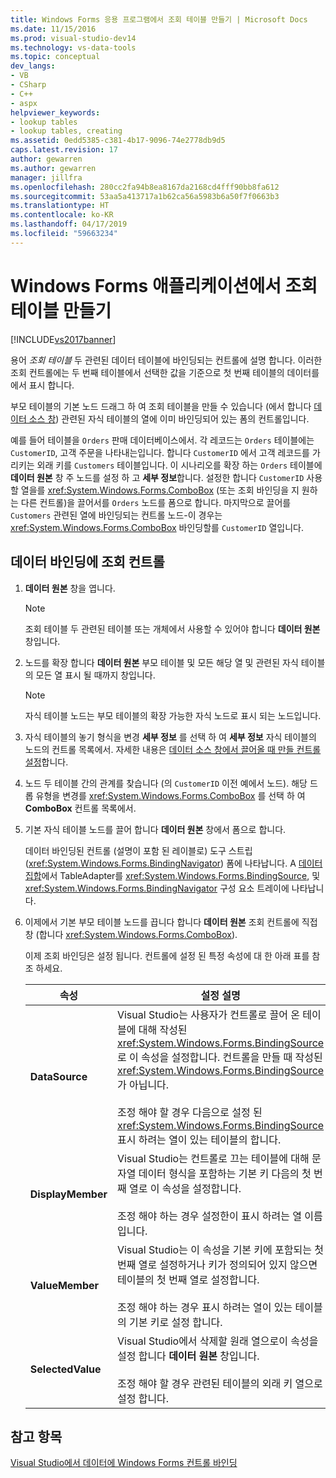 ```yaml
---
title: Windows Forms 응용 프로그램에서 조회 테이블 만들기 | Microsoft Docs
ms.date: 11/15/2016
ms.prod: visual-studio-dev14
ms.technology: vs-data-tools
ms.topic: conceptual
dev_langs:
- VB
- CSharp
- C++
- aspx
helpviewer_keywords:
- lookup tables
- lookup tables, creating
ms.assetid: 0edd5385-c381-4b17-9096-74e2778db9d5
caps.latest.revision: 17
author: gewarren
ms.author: gewarren
manager: jillfra
ms.openlocfilehash: 280cc2fa94b8ea8167da2168cd4fff90bb8fa612
ms.sourcegitcommit: 53aa5a413717a1b62ca56a5983b6a50f7f0663b3
ms.translationtype: HT
ms.contentlocale: ko-KR
ms.lasthandoff: 04/17/2019
ms.locfileid: "59663234"
---
```

# <a name="create-lookup-tables-in-windows-forms-applications"></a>Windows Forms 애플리케이션에서 조회 테이블 만들기
[!INCLUDE[vs2017banner](../includes/vs2017banner.md)]

용어 *조회 테이블* 두 관련된 데이터 테이블에 바인딩되는 컨트롤에 설명 합니다. 이러한 조회 컨트롤에는 두 번째 테이블에서 선택한 값을 기준으로 첫 번째 테이블의 데이터를에서 표시 합니다.  
  
 부모 테이블의 기본 노드 드래그 하 여 조회 테이블을 만들 수 있습니다 (에서 합니다 [데이터 소스 창](http://msdn.microsoft.com/library/0d20f699-cc95-45b3-8ecb-c7edf1f67992)) 관련된 자식 테이블의 열에 이미 바인딩되어 있는 폼의 컨트롤입니다.  
  
 예를 들어 테이블을 `Orders` 판매 데이터베이스에서. 각 레코드는 `Orders` 테이블에는 `CustomerID`, 고객 주문을 나타내는입니다. 합니다 `CustomerID` 에서 고객 레코드를 가리키는 외래 키를 `Customers` 테이블입니다. 이 시나리오를 확장 하는 `Orders` 테이블에 **데이터 원본** 창 주 노드를 설정 하 고 **세부 정보**합니다. 설정한 합니다 `CustomerID` 사용할 열을를 <xref:System.Windows.Forms.ComboBox> (또는 조회 바인딩을 지 원하는 다른 컨트롤)을 끌어서를 `Orders` 노드를 폼으로 합니다. 마지막으로 끌어를 `Customers` 관련된 열에 바인딩되는 컨트롤 노드-이 경우는 <xref:System.Windows.Forms.ComboBox> 바인딩할를 `CustomerID` 열입니다.  
  
## <a name="to-databind-a-lookup-control"></a>데이터 바인딩에 조회 컨트롤  
  
1.  **데이터 원본** 창을 엽니다.  
  
    > [!NOTE]
    > 조회 테이블 두 관련된 테이블 또는 개체에서 사용할 수 있어야 합니다 **데이터 원본** 창입니다.
  
2.  노드를 확장 합니다 **데이터 원본** 부모 테이블 및 모든 해당 열 및 관련된 자식 테이블의 모든 열 표시 될 때까지 창입니다.  
  
    > [!NOTE]
    >  자식 테이블 노드는 부모 테이블의 확장 가능한 자식 노드로 표시 되는 노드입니다.  
  
3.  자식 테이블의 놓기 형식을 변경 **세부 정보** 를 선택 하 여 **세부 정보** 자식 테이블의 노드의 컨트롤 목록에서. 자세한 내용은 [데이터 소스 창에서 끌어올 때 만들 컨트롤 설정](../data-tools/set-the-control-to-be-created-when-dragging-from-the-data-sources-window.md)합니다.  
  
4.  노드 두 테이블 간의 관계를 찾습니다 (의 `CustomerID` 이전 예에서 노드). 해당 드롭 유형을 변경를 <xref:System.Windows.Forms.ComboBox> 를 선택 하 여 **ComboBox** 컨트롤 목록에서.  
  
5.  기본 자식 테이블 노드를 끌어 합니다 **데이터 원본** 창에서 폼으로 합니다.  
  
     데이터 바인딩된 컨트롤 (설명이 포함 된 레이블로) 도구 스트립 (<xref:System.Windows.Forms.BindingNavigator>) 폼에 나타납니다. A [데이터 집합](../data-tools/dataset-tools-in-visual-studio.md)에서 TableAdapter를 <xref:System.Windows.Forms.BindingSource>, 및 <xref:System.Windows.Forms.BindingNavigator> 구성 요소 트레이에 나타납니다.  
  
6.  이제에서 기본 부모 테이블 노드를 끕니다 합니다 **데이터 원본** 조회 컨트롤에 직접 창 (합니다 <xref:System.Windows.Forms.ComboBox>).  
  
     이제 조회 바인딩은 설정 됩니다. 컨트롤에 설정 된 특정 속성에 대 한 아래 표를 참조 하세요.  
  
    |속성|설정 설명|  
    |--------------|----------------------------|  
    |**DataSource**|Visual Studio는 사용자가 컨트롤로 끌어 온 테이블에 대해 작성된 <xref:System.Windows.Forms.BindingSource>로 이 속성을 설정합니다. 컨트롤을 만들 때 작성된 <xref:System.Windows.Forms.BindingSource>가 아닙니다.<br /><br /> 조정 해야 할 경우 다음으로 설정 된 <xref:System.Windows.Forms.BindingSource> 표시 하려는 열이 있는 테이블의 합니다.|  
    |**DisplayMember**|Visual Studio는 컨트롤로 끄는 테이블에 대해 문자열 데이터 형식을 포함하는 기본 키 다음의 첫 번째 열로 이 속성을 설정합니다.<br /><br /> 조정 해야 하는 경우 설정한이 표시 하려는 열 이름입니다.|  
    |**ValueMember**|Visual Studio는 이 속성을 기본 키에 포함되는 첫 번째 열로 설정하거나 키가 정의되어 있지 않으면 테이블의 첫 번째 열로 설정합니다.<br /><br /> 조정 해야 하는 경우 표시 하려는 열이 있는 테이블의 기본 키로 설정 합니다.|  
    |**SelectedValue**|Visual Studio에서 삭제할 원래 열으로이 속성을 설정 합니다 **데이터 원본** 창입니다.<br /><br /> 조정 해야 할 경우 관련된 테이블의 외래 키 열으로 설정 합니다.|  
  
## <a name="see-also"></a>참고 항목  
 [Visual Studio에서 데이터에 Windows Forms 컨트롤 바인딩](../data-tools/bind-windows-forms-controls-to-data-in-visual-studio.md)
